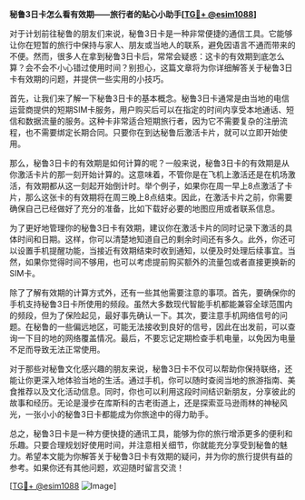 **秘鲁3日卡怎么看有效期——旅行者的贴心小助手[[TG💪+ @esim1088](https://t.me/s/esim1088)]**

对于计划前往秘鲁的朋友们来说，秘鲁3日卡是一种非常便捷的通信工具。它能够让你在短暂的旅行中保持与家人、朋友或当地人的联系，避免因语言不通而带来的不便。然而，很多人在拿到秘鲁3日卡后，常常会疑惑：这卡的有效期到底怎么算？会不会不小心错过使用时间？别担心，这篇文章将为你详细解答关于秘鲁3日卡有效期的问题，并提供一些实用的小技巧。

首先，让我们来了解一下秘鲁3日卡的基本概念。秘鲁3日卡通常是由当地的电信运营商提供的短期SIM卡服务，用户购买后可以在指定的时间内享受本地通话、短信和数据流量的服务。这种卡非常适合短期旅行者，因为它不需要复杂的注册流程，也不需要绑定长期合同。只要你在到达秘鲁后激活卡片，就可以立即开始使用。

那么，秘鲁3日卡的有效期是如何计算的呢？一般来说，秘鲁3日卡的有效期是从你激活卡片的那一刻开始计算的。这意味着，不管你是在飞机上激活还是在机场激活，有效期都从这一刻起开始倒计时。举个例子，如果你在周一早上8点激活了卡片，那么这张卡的有效期将在周三晚上8点结束。因此，在激活卡片之前，你需要确保自己已经做好了充分的准备，比如下载好必要的地图应用或者联系信息。

为了更好地管理你的秘鲁3日卡有效期，建议你在激活卡片的同时记录下激活的具体时间和日期。这样，你可以清楚地知道自己的剩余时间还有多久。此外，你还可以设置手机提醒功能，当接近有效期结束时收到通知，以便及时处理后续事宜。当然，如果你觉得时间不够用，也可以考虑提前购买额外的流量包或者直接更换新的SIM卡。

除了了解有效期的计算方式外，还有一些其他需要注意的事项。首先，要确保你的手机支持秘鲁3日卡所使用的频段。虽然大多数现代智能手机都能兼容全球范围内的频段，但为了保险起见，最好事先确认一下。其次，要注意手机网络信号的问题。在秘鲁的一些偏远地区，可能无法接收到良好的信号，因此在出发前，可以查询一下目的地的网络覆盖情况。最后，不要忘记定期检查手机电量，以免因为电量不足而导致无法正常使用。

对于那些对秘鲁文化感兴趣的朋友来说，秘鲁3日卡不仅可以帮助你保持联络，还能让你更深入地体验当地的生活。通过手机，你可以随时查阅当地的旅游指南、美食推荐以及文化活动信息。同时，你也可以利用这段时间结识新朋友，分享彼此的故事和经历。无论是漫步在库斯科的古老街道上，还是探索亚马逊雨林的神秘风光，一张小小的秘鲁3日卡都能成为你旅途中的得力助手。

总之，秘鲁3日卡是一种方便快捷的通讯工具，能够为你的旅行增添更多的便利和乐趣。只要合理规划好使用时间，并注意相关细节，你就能充分享受到秘鲁的魅力。希望本文能为你解答关于秘鲁3日卡有效期的疑问，并为你的旅行提供有益的参考。如果你还有其他问题，欢迎随时留言交流！

[[TG💪+ @esim1088](https://t.me/s/esim1088) ![Image](https://i.postimg.cc/4NQfJmqS/Snipaste-2025-05-13-00-14-12.png)]